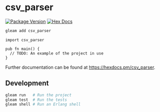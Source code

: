# csv_parser

[![Package Version](https://img.shields.io/hexpm/v/csv_parser)](https://hex.pm/packages/csv_parser)
[![Hex Docs](https://img.shields.io/badge/hex-docs-ffaff3)](https://hexdocs.pm/csv_parser/)

```sh
gleam add csv_parser
```
```gleam
import csv_parser

pub fn main() {
  // TODO: An example of the project in use
}
```

Further documentation can be found at <https://hexdocs.pm/csv_parser>.

## Development

```sh
gleam run   # Run the project
gleam test  # Run the tests
gleam shell # Run an Erlang shell
```
